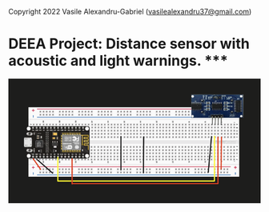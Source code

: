 Copyright 2022 Vasile Alexandru-Gabriel (vasilealexandru37@gmail.com)

# DEEA Project: Distance sensor with acoustic and light warnings. ***

![Screenshot](Diagram.png)
